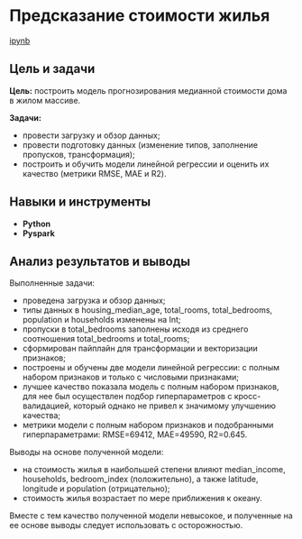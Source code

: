 # Предсказание стоимости жилья

[ipynb](real_estate.ipynb)

## Цель и задачи

**Цель:** построить модель прогнозирования медианной стоимости дома в жилом массиве.

**Задачи:**
* провести загрузку и обзор данных;
* провести подготовку данных (изменение типов, заполнение пропусков, трансформация);
* построить и обучить модели линейной регрессии и оценить их качество (метрики RMSE, MAE и R2).

## Навыки и инструменты

- **Python**
- **Pyspark**

## Анализ результатов и выводы

Выполненные задачи:
* проведена загрузка и обзор данных;
* типы данных в housing_median_age, total_rooms, total_bedrooms, population и households изменены на Int;
* пропуски в total_bedrooms заполнены исходя из среднего соотношения total_bedrooms и total_rooms;
* сформирован пайплайн для трансформации и векторизации признаков;
* построены и обучены две модели линейной регрессии: с полным набором признаков и только с числовыми признаками;
* лучшее качество показала модель с полным набором признаков, для нее был осуществлен подбор гиперпараметров с кросс-валидацией, который однако не привел к значимому улучшению качества;
* метрики модели с полным набором признаков и подобранными гиперпараметрами: RMSE=69412, MAE=49590, R2=0.645.

Выводы на основе полученной модели:
* на стоимость жилья в наибольшей степени влияют median_income, households, bedroom_index (положительно), а также latitude, longitude и population (отрицательно);
* стоимость жилья возрастает по мере приближения к океану.

Вместе с тем качество полученной модели невысокое, и полученные на ее основе выводы следует использовать с осторожностью.

